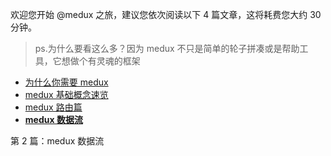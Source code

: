 欢迎您开始 @medux 之旅，建议您依次阅读以下 4 篇文章，这将耗费您大约 30 分钟。

> ps.为什么要看这么多？因为 medux 不只是简单的轮子拼凑或是帮助工具，它想做个有灵魂的框架

- [为什么你需要 medux](https://github.com/wooline/medux)
- [medux 基础概念速览](https://github.com/wooline/medux/blob/master/docs/guides.md)
- [medux 路由篇](https://github.com/wooline/medux/tree/master/packages/route-plan-a)
- [**medux 数据流**](https://github.com/wooline/medux/blob/master/docs/data-flow.md)

第 2 篇：medux 数据流

